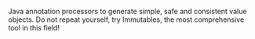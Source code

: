 Java annotation processors to generate simple, safe and consistent value objects. Do not repeat yourself, try Immutables, the most comprehensive tool in this field!
